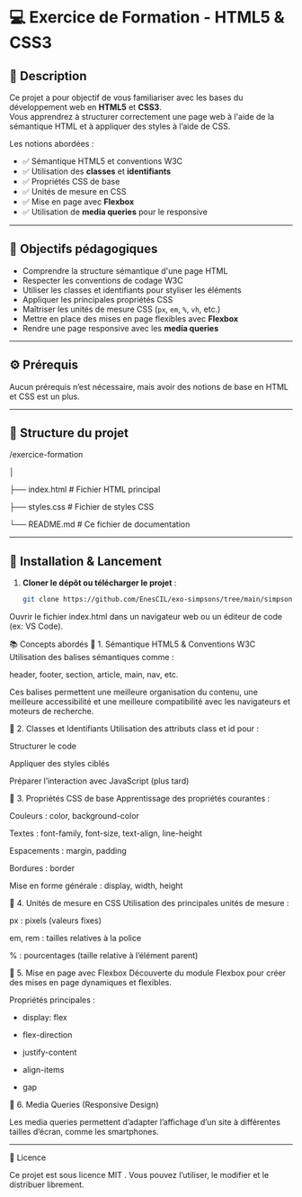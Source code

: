 
# 💻 Exercice de Formation - HTML5 & CSS3

## 📝 Description

Ce projet a pour objectif de vous familiariser avec les bases du développement web en **HTML5** et **CSS3**.  
Vous apprendrez à structurer correctement une page web à l'aide de la sémantique HTML et à appliquer des styles à l’aide de CSS.

Les notions abordées :

- ✅ Sémantique HTML5 et conventions W3C
- ✅ Utilisation des **classes** et **identifiants**
- ✅ Propriétés CSS de base
- ✅ Unités de mesure en CSS
- ✅ Mise en page avec **Flexbox**
- ✅ Utilisation de **media queries** pour le responsive

---

## 🎯 Objectifs pédagogiques

- Comprendre la structure sémantique d'une page HTML
- Respecter les conventions de codage W3C
- Utiliser les classes et identifiants pour styliser les éléments
- Appliquer les principales propriétés CSS
- Maîtriser les unités de mesure CSS (`px`, `em`, `%`, `vh`, etc.)
- Mettre en place des mises en page flexibles avec **Flexbox**
- Rendre une page responsive avec les **media queries**

---

## ⚙️ Prérequis

Aucun prérequis n’est nécessaire, mais avoir des notions de base en HTML et CSS est un plus.

---

## 📁 Structure du projet

/exercice-formation

│

├── index.html # Fichier HTML principal

├── styles.css # Fichier de styles CSS

└── README.md # Ce fichier de documentation

---

## 🚀 Installation & Lancement

1. **Cloner le dépôt ou télécharger le projet** :
   ```bash
   git clone https://github.com/EnesCIL/exo-simpsons/tree/main/simpsons
Ouvrir le fichier index.html dans un navigateur web ou un éditeur de code (ex: VS Code).

📚 Concepts abordés
🔹 1. Sémantique HTML5 & Conventions W3C
Utilisation des balises sémantiques comme :

header, footer, section, article, main, nav, etc.

Ces balises permettent une meilleure organisation du contenu, une meilleure accessibilité et une meilleure compatibilité avec les navigateurs et moteurs de recherche.

🔹 2. Classes et Identifiants
Utilisation des attributs class et id pour :

Structurer le code

Appliquer des styles ciblés

Préparer l’interaction avec JavaScript (plus tard)

🔹 3. Propriétés CSS de base
Apprentissage des propriétés courantes :

Couleurs : color, background-color

Textes : font-family, font-size, text-align, line-height

Espacements : margin, padding

Bordures : border

Mise en forme générale : display, width, height

🔹 4. Unités de mesure en CSS
Utilisation des principales unités de mesure :

px : pixels (valeurs fixes)

em, rem : tailles relatives à la police

% : pourcentages (taille relative à l’élément parent)

🔹 5. Mise en page avec Flexbox
Découverte du module Flexbox pour créer des mises en page dynamiques et flexibles.

Propriétés principales :

- display: flex

- flex-direction

- justify-content

- align-items

- gap

🔹 6. Media Queries (Responsive Design)

Les media queries permettent d’adapter l’affichage d’un site à différentes tailles d’écran, comme les smartphones.

---

📄 Licence

Ce projet est sous licence MIT
.
Vous pouvez l’utiliser, le modifier et le distribuer librement.


